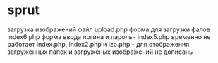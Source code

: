 # sprut
загрузка изображений файл upload.php
форма для загрузки фалов index6.php
форма ввода логина и паролья index5.php временно не работает
index.php, index2.php и izo.php - для отображения загруженных папок и загруженых изображений не дописаны
